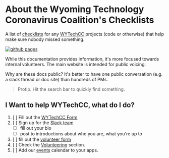 # About the Wyoming Technology Coronavirus Coalition's Checklists
A list of [checklists] for any [WYTechCC] projects (code or otherwise) that help make sure nobody missed something.

[![github pages](https://github.com/wytechcc/wytechcc.github.io/workflows/github%20pages/badge.svg)](https://github.com/wytechcc/wytechcc.github.io/actions?query=workflow%3A%22github+pages%22)

[WyTechCC]: https://wytechcc.com/

While this documentation provides information, it's more
focused towards internal volunteers. The main website is
intended for public voicing.

Why are these docs public? It's better to have one public
conversation (e.g. a slack thread or doc site) than
hundreds of PMs.

> Protip. Hit the search bar to quickly find something.

## I Want to help WYTechCC, what do I do?

1. [ ] Fill out the [WYTechCC Form](https://arrayschool.typeform.com/to/XtOgR9)
2. [ ] Sign up for the [Slack team](https://wytechcc.slack.com)
    * [ ] fill out your bio
    * [ ] post to introductions about who you are, what you're up to
3. [ ] fill out the [volunteer form](https://forms.gle/ZN3kAnuW4oMZDD9DA)
4. [ ] Check the [Volunteering](./volunteers/README.md) section.
5. [ ] Add our [events] calendar to your apps.

[events]: https://calendar.google.com/calendar/embed?src=a550s244v8gugovtiiaiacbid8%40group.calendar.google.com&ctz=America%2FDenver

[checklists]: https://github.com/wytechcc/wytechcc.github.io
